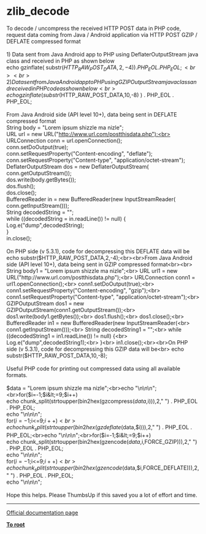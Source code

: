 # zlib_decode



To decode / uncompress the received HTTP POST data in PHP code, request data coming from Java / Android application via HTTP POST GZIP / DEFLATE compressed format<br><br>1) Data sent from Java Android app to PHP using DeflaterOutputStream java class and received in PHP as shown below<br>echo gzinflate( substr($HTTP_RAW_POST_DATA,2,-4) ) . PHP_EOL  . PHP_EOL;<br><br>2) Data sent from Java Android app to PHP using GZIPOutputStream java class and received in PHP code as shown below<br>echo gzinflate( substr($HTTP_RAW_POST_DATA,10,-8) ) . PHP_EOL  . PHP_EOL;<br><br>From Java Android side (API level 10+), data being sent in DEFLATE compressed format<br>        String body = "Lorem ipsum shizzle ma nizle";<br>        URL url = new URL("http://www.url.com/postthisdata.php");<br>        URLConnection conn = url.openConnection();<br>        conn.setDoOutput(true);<br>        conn.setRequestProperty("Content-encoding", "deflate");<br>        conn.setRequestProperty("Content-type", "application/octet-stream");<br>        DeflaterOutputStream dos = new DeflaterOutputStream(<br>                conn.getOutputStream());<br>        dos.write(body.getBytes());<br>        dos.flush();<br>        dos.close();<br>        BufferedReader in = new BufferedReader(new InputStreamReader(<br>                conn.getInputStream()));<br>        String decodedString = "";<br>        while ((decodedString = in.readLine()) != null) {<br>            Log.e("dump",decodedString);<br>        }<br>        in.close();<br><br>On PHP side (v 5.3.1), code for decompressing this DEFLATE data will be<br>    echo substr($HTTP_RAW_POST_DATA,2,-4);<br><br>From Java Android side (API level 10+), data being sent in GZIP compressed format<br><br>        String body1 = "Lorem ipsum shizzle ma nizle";<br>        URL url1 = new URL("http://www.url.com/postthisdata.php");<br>        URLConnection conn1 = url1.openConnection();<br>        conn1.setDoOutput(true);<br>        conn1.setRequestProperty("Content-encoding", "gzip");<br>        conn1.setRequestProperty("Content-type", "application/octet-stream");<br>        GZIPOutputStream dos1 = new GZIPOutputStream(conn1.getOutputStream());<br>        dos1.write(body1.getBytes());<br>        dos1.flush();<br>        dos1.close();<br>        BufferedReader in1 = new BufferedReader(new InputStreamReader(<br>                conn1.getInputStream()));<br>        String decodedString1 = "";<br>        while ((decodedString1 = in1.readLine()) != null) {<br>            Log.e("dump",decodedString1);<br>        }<br>        in1.close();<br><br>On PHP side (v 5.3.1), code for decompressing this GZIP data will be<br>    echo substr($HTTP_RAW_POST_DATA,10,-8);<br><br>Useful PHP code for printing out compressed data using all available formats.<br><br>$data = "Lorem ipsum shizzle ma nizle";<br>echo "\n\n\n";<br>for($i=-1;$i&lt;=9;$i++)<br>    echo chunk_split(strtoupper(bin2hex(gzcompress($data,$i))),2," ") . PHP_EOL  . PHP_EOL;<br>echo "\n\n\n";<br>for($i=-1;$i&lt;=9;$i++)<br>    echo chunk_split(strtoupper(bin2hex(gzdeflate($data,$i))),2," ") . PHP_EOL  . PHP_EOL;<br>echo "\n\n\n";<br>for($i=-1;$i&lt;=9;$i++)<br>    echo chunk_split(strtoupper(bin2hex(gzencode($data,$i,FORCE_GZIP))),2," ") . PHP_EOL  . PHP_EOL;<br>echo "\n\n\n";<br>for($i=-1;$i&lt;=9;$i++)<br>    echo chunk_split(strtoupper(bin2hex(gzencode($data,$i,FORCE_DEFLATE))),2," ") . PHP_EOL  . PHP_EOL;<br>echo "\n\n\n";<br><br>Hope this helps. Please ThumbsUp if this saved you a lot of effort and time.  

---

[Official documentation page](https://www.php.net/manual/en/function.zlib-decode.php)

**[To root](/README.md)**